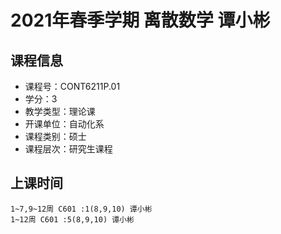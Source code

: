 # 2021年春季学期 离散数学 谭小彬






## 课程信息

- 课程号：CONT6211P.01
- 学分：3
- 教学类型：理论课
- 开课单位：自动化系
- 课程类别：硕士
- 课程层次：研究生课程

## 上课时间

```
1~7,9~12周 C601 :1(8,9,10) 谭小彬
1~12周 C601 :5(8,9,10) 谭小彬
```

